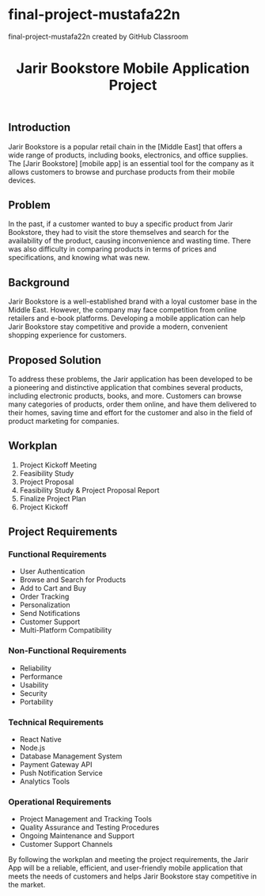 # final-project-mustafa22n
final-project-mustafa22n created by GitHub Classroom



<!DOCTYPE html> <html> <body> <header> <h1>Jarir Bookstore Mobile Application Project</h1> </header> <section> <h2>Introduction</h2> <p>Jarir Bookstore is a popular retail chain in the [Middle East] that offers a wide range of products, including books, electronics, and office supplies. The [Jarir Bookstore] [mobile app] is an essential tool for the company as it allows customers to browse and purchase products from their mobile devices.</p>
  
 <h2>Problem</h2>
	<p>In the past, if a customer wanted to buy a specific product from Jarir Bookstore, they had to visit the store themselves and search for the availability of the product, causing inconvenience and wasting time. There was also difficulty in comparing products in terms of prices and specifications, and knowing what was new.</p>
	<section>
	<h2>Background</h2>
	<p>Jarir Bookstore is a well-established brand with a loyal customer base in the Middle East. However, the company may face competition from online retailers and e-book platforms. Developing a mobile application can help Jarir Bookstore stay competitive and provide a modern, convenient shopping experience for customers.</p>
	<section>
	<h2>Proposed Solution</h2>
	<p>To address these problems, the Jarir application has been developed to be a pioneering and distinctive application that combines several products, including electronic products, books, and more. Customers can browse many categories of products, order them online, and have them delivered to their homes, saving time and effort for the customer and also in the field of product marketing for companies.</p>
</section>

<section>
	<h2>Workplan</h2>
	<ol>
		<li>Project Kickoff Meeting</li>
		<li>Feasibility Study</li>
		<li>Project Proposal</li>
		<li>Feasibility Study & Project Proposal Report</li>
		<li>Finalize Project Plan</li>
		<li>Project Kickoff</li>
	</ol>
</section>

<section>
	<h2>Project Requirements</h2>
	</section>
    <section>
	<h3>Functional Requirements</h3>
	<ul>
		<li>User Authentication</li>
		<li>Browse and Search for Products</li>
		<li>Add to Cart and Buy</li>
		<li>Order Tracking</li>
		<li>Personalization</li>
		<li>Send Notifications</li>
		<li>Customer Support</li>
		<li>Multi-Platform Compatibility</li>
	</ul>
	</section>
    <section>
	<h3>Non-Functional Requirements</h3>
	<ul>
		<li>Reliability</li>
		<li>Performance</li>
		<li>Usability</li>
		<li>Security</li>
		<li>Portability</li>
	</ul>
	</section>
    <section>
	<h3>Technical Requirements</h3>
	<ul>
		<li>React Native</li>
		<li>Node.js</li>
		<li>Database Management System</li>
		<li>Payment Gateway API</li>
		<li>Push Notification Service</li>
		<li>Analytics Tools</li>
	</ul>
	</section>
    <section>
	<h3>Operational Requirements</h3>
	<ul>
		<li>Project Management and Tracking Tools</li>
		<li>Quality Assurance and Testing Procedures</li>
		<li>Ongoing Maintenance and Support</li>
		<li>Customer Support Channels</li>
	</ul>
</section>

<footer>
	<p>By following the workplan and meeting the project requirements, the Jarir App will be a reliable, efficient, and user-friendly mobile application that meets the needs of customers and helps Jarir Bookstore stay competitive in the market.</p>
</footer> 
